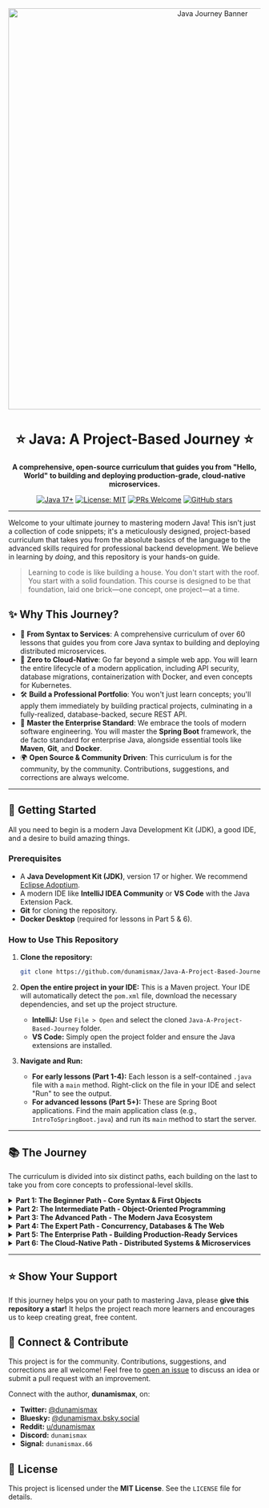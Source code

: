<div align="center">
  <img src="https://your-image-url-here.png" alt="Java Journey Banner" width="800"/>
  <h1>⭐ Java: A Project-Based Journey ⭐</h1>
  <p>
    <b>A comprehensive, open-source curriculum that guides you from "Hello, World" to building and deploying production-grade, cloud-native microservices.</b>
  </p>
  
  <p>
    <a href="https://www.oracle.com/java/technologies/downloads/"><img src="https://img.shields.io/badge/Java-17+-orange.svg" alt="Java 17+"></a>
    <a href="https://github.com/dunamismax/Java-A-Project-Based-Journey/blob/main/LICENSE"><img src="https://img.shields.io/badge/License-MIT-yellow.svg" alt="License: MIT"></a>
    <a href="https://github.com/dunamismax/Java-A-Project-Based-Journey/pulls"><img src="https://img.shields.io/badge/PRs-welcome-brightgreen.svg?style=flat-square" alt="PRs Welcome"></a>
    <a href="https://github.com/dunamismax/Java-A-Project-Based-Journey/stargazers"><img src="https://img.shields.io/github/stars/dunamismax/Java-A-Project-Based-Journey?style=social" alt="GitHub stars"></a>
  </p>
</div>

---

Welcome to your ultimate journey to mastering modern Java! This isn't just a collection of code snippets; it's a meticulously designed, project-based curriculum that takes you from the absolute basics of the language to the advanced skills required for professional backend development. We believe in learning by *doing*, and this repository is your hands-on guide.

> Learning to code is like building a house. You don't start with the roof. You start with a solid foundation. This course is designed to be that foundation, laid one brick—one concept, one project—at a time.

## ✨ Why This Journey?

*   🧠 **From Syntax to Services**: A comprehensive curriculum of over 60 lessons that guides you from core Java syntax to building and deploying distributed microservices.
*   🚀 **Zero to Cloud-Native**: Go far beyond a simple web app. You will learn the entire lifecycle of a modern application, including API security, database migrations, containerization with Docker, and even concepts for Kubernetes.
*   🛠️ **Build a Professional Portfolio**: You won't just learn concepts; you'll apply them immediately by building practical projects, culminating in a fully-realized, database-backed, secure REST API.
*   💪 **Master the Enterprise Standard**: We embrace the tools of modern software engineering. You will master the **Spring Boot** framework, the de facto standard for enterprise Java, alongside essential tools like **Maven**, **Git**, and **Docker**.
*   🌍 **Open Source & Community Driven**: This curriculum is for the community, by the community. Contributions, suggestions, and corrections are always welcome.

---

## 🚀 Getting Started

All you need to begin is a modern Java Development Kit (JDK), a good IDE, and a desire to build amazing things.

### Prerequisites

*   A **Java Development Kit (JDK)**, version 17 or higher. We recommend [Eclipse Adoptium](https://adoptium.net/).
*   A modern IDE like **IntelliJ IDEA Community** or **VS Code** with the Java Extension Pack.
*   **Git** for cloning the repository.
*   **Docker Desktop** (required for lessons in Part 5 & 6).

### How to Use This Repository

1.  **Clone the repository:**
    ```sh
    git clone https://github.com/dunamismax/Java-A-Project-Based-Journey.git
    ```

2.  **Open the entire project in your IDE:**
    This is a Maven project. Your IDE will automatically detect the `pom.xml` file, download the necessary dependencies, and set up the project structure.
    *   **IntelliJ:** Use `File > Open` and select the cloned `Java-A-Project-Based-Journey` folder.
    *   **VS Code:** Simply open the project folder and ensure the Java extensions are installed.

3.  **Navigate and Run:**
    *   **For early lessons (Part 1-4):** Each lesson is a self-contained `.java` file with a `main` method. Right-click on the file in your IDE and select "Run" to see the output.
    *   **For advanced lessons (Part 5+):** These are Spring Boot applications. Find the main application class (e.g., `IntroToSpringBoot.java`) and run its `main` method to start the server.

---

## 📚 The Journey

The curriculum is divided into six distinct paths, each building on the last to take you from core concepts to professional-level skills.

<details>
<summary><strong>Part 1: The Beginner Path - Core Syntax & First Objects</strong></summary>
<br>

Master the absolute fundamentals of the Java language, from variables and loops to your first custom class.

| Lesson                        | Key Concepts                                    |
| :---------------------------- | :---------------------------------------------- |
| `HelloWorld.java`             | The `main` method, `System.out.println()`, compiling & running. |
| `VariablesAndPrimitives.java` | `int`, `double`, `boolean`, `String`, static typing. |
| `Loops.java` & `FlowControl.java` | `if-else`, `switch`, `for`, `while` loops.      |
| `Arrays.java` & `Methods.java`  | Storing data in lists and organizing code into reusable blocks. |
| `YourFirstClass.java`         | **The OOP Leap:** Creating your first object blueprint. |

</details>

<details>
<summary><strong>Part 2: The Intermediate Path - Object-Oriented Programming</strong></summary>
<br>

Dive deep into the four pillars of OOP, learning to write code that is modular, flexible, and robust.

| Lesson                              | Key Concepts                                    |
| :---------------------------------- | :---------------------------------------------- |
| `Constructors.java` & `Encapsulation.java` | Creating objects properly and protecting their data. |
| `Inheritance.java` & `Polymorphism.java`   | Building class hierarchies and writing flexible code. |
| `AbstractClassesAndInterfaces.java` | Defining contracts and templates for your classes. |
| `CollectionsFramework.java`         | Using `ArrayList` and `HashMap` for dynamic data. |
| `ExceptionHandling.java`            | Writing resilient code that can gracefully handle errors. |

</details>

<details>
<summary><strong>Part 3: The Advanced Path - The Modern Java Ecosystem</strong></summary>
<br>

Move beyond core syntax to embrace the tools and libraries of modern Java development.

| Lesson                             | Key Concepts                                    |
| :--------------------------------- | :---------------------------------------------- |
| `EnumsAndRecords.java`             | Creating type-safe constants and immutable data carriers. |
| `LambdaExpressions.java` & `StreamsAPI.java` | **Functional Java:** Writing declarative, expressive data-processing pipelines. |
| `BuildToolsAndDependencies.java`   | Understanding **Maven** and the `pom.xml` file. |
| `WorkingWithJSON.java`             | Using the **Gson** library to parse and create JSON. |
| `UnitTesting.java`                 | Writing automated tests with **JUnit 5**.       |

</details>

<details>
<summary><strong>Part 4: The Expert Path - Concurrency, Databases & The Web</strong></summary>
<br>

Build your first fully functional, professional-grade applications.

| Lesson                                  | Key Concepts                                    |
| :-------------------------------------- | :---------------------------------------------- |
| `BasicMultithreading.java` & `ConcurrencyTools.java` | `Thread`, `ExecutorService`, `synchronized`, `AtomicInteger`. |
| `SimpleSocketClientServer.java`         | Low-level networking with `Socket` and `ServerSocket`. |
| `JDBC_DatabaseApp.java`                 | Connecting to a database with raw JDBC.         |
| `LoggingInPractice.java`                | Professional logging with **SLF4J & Logback**.  |
| `SimpleWebAPI.java` & `PuttingItAllTogether.java` | **Project:** Build a database-backed REST API with **Javalin**. |

</details>

<details>
<summary><strong>Part 5: The Enterprise Path - Building Production-Ready Services</strong></summary>
<br>

Transition to **Spring Boot**, the de facto standard for enterprise Java, and learn to build robust, secure, and data-driven applications.

| Lesson                                  | Key Concepts                                    |
| :-------------------------------------- | :---------------------------------------------- |
| `IntroToSpringBoot.java`                | **Spring Core:** Dependency Injection, IoC, Beans. |
| `ConfigurationAndProfiles.java`         | Externalized configuration with `application.properties`. |
| `TheServiceLayer.java`                  | Architecting for testability and separation of concerns. |
| `JPA & SpringDataJPA.java`              | Modern database persistence with Hibernate and ORM. |
| `DatabaseMigrationsWithFlyway.java`     | **Critical Skill:** Version control for your database schema. |
| `DTOsAndModelMapping.java`              | Designing secure and flexible public APIs.     |
| `SpringSecurity & JWT.java`             | **Project:** Secure your API with JSON Web Tokens and Role-Based Access. |
| `IntegrationTesting.java`               | Testing the full application stack with **Testcontainers**. |
| `ContainerizingWithDocker.java`         | Packaging your application into a portable Docker container. |

</details>

<details>
<summary><strong>Part 6: The Cloud-Native Path - Distributed Systems & Microservices</strong></summary>
<br>

Enter the world of modern cloud architecture by breaking down your application into a system of distributed microservices.

| Lesson                               | Key Concepts                                    |
| :----------------------------------- | :---------------------------------------------- |
| `MonolithToMicroservices.md`         | Understanding the architecture and its trade-offs. |
| `API Gateway & ServiceDiscovery.java`  | Using **Spring Cloud Gateway** and **Eureka** to manage a distributed system. |
| `ResilienceWithCircuitBreakers.java` | Building fault-tolerant systems with **Resilience4j**. |
| `AsynchronousCommunication.java`     | Decoupling services with message queues like **RabbitMQ**. |
| `Observability.md`                   | Distributed tracing and metrics with **Micrometer, Zipkin & Prometheus**. |
| `DockerComposeForDevelopment.md`     | **Project:** Creating a complete, multi-container local dev environment. |
| `DeployingToKubernetes.md`           | Introduction to container orchestration with **Kubernetes**. |
| `TheJourneyContinues.md`             | A final summary and guide to future learning paths. |

</details>

---

## ⭐ Show Your Support

If this journey helps you on your path to mastering Java, please **give this repository a star!** It helps the project reach more learners and encourages us to keep creating great, free content.

## 🤝 Connect & Contribute

This project is for the community. Contributions, suggestions, and corrections are all welcome! Feel free to [open an issue](https://github.com/dunamismax/Java-A-Project-Based-Journey/issues) to discuss an idea or submit a pull request with an improvement.

Connect with the author, **dunamismax**, on:

*   **Twitter:** [@dunamismax](https://twitter.com/dunamismax)
*   **Bluesky:** [@dunamismax.bsky.social](https://bsky.app/profile/dunamismax.bsky.social)
*   **Reddit:** [u/dunamismax](https://www.reddit.com/user/dunamismax)
*   **Discord:** `dunamismax`
*   **Signal:** `dunamismax.66`

## 📜 License

This project is licensed under the **MIT License**. See the `LICENSE` file for details.